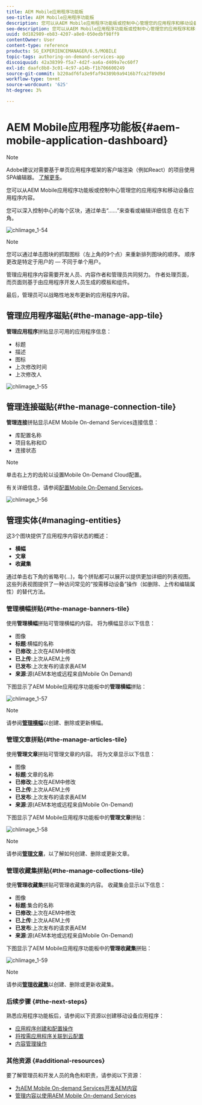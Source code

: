 ```yaml
---
title: AEM Mobile应用程序功能板
seo-title: AEM Mobile应用程序功能板
description: 您可以从AEM Mobile应用程序功能板或控制中心管理您的应用程序和移动设备应用程序内容。 请阅读本页以了解更多信息。
seo-description: 您可以从AEM Mobile应用程序功能板或控制中心管理您的应用程序和移动设备应用程序内容。 请阅读本页以了解更多信息。
uuid: 0d182989-eb83-4207-a8e0-050edbf98ff9
contentOwner: User
content-type: reference
products: SG_EXPERIENCEMANAGER/6.5/MOBILE
topic-tags: authoring-on-demand-services-app
discoiquuid: 42a38399-f5a7-4d2f-aa6a-d409a7ec60f7
exl-id: daafc8b8-3c01-4c97-a14b-f1b706600249
source-git-commit: b220adf6fa3e9faf94389b9a9416b7fca2f89d9d
workflow-type: tm+mt
source-wordcount: '625'
ht-degree: 3%

---
```


# AEM Mobile应用程序功能板{#aem-mobile-application-dashboard}

>[!NOTE]
>
>Adobe建议对需要基于单页应用程序框架的客户端渲染（例如React）的项目使用SPA编辑器。 [了解更多](/help/sites-developing/spa-overview.md)。

您可以从AEM Mobile应用程序功能板或控制中心管理您的应用程序和移动设备应用程序内容。

您可以深入控制中心的每个区块，通过单击“……”来查看或编辑详细信息 在右下角。

![chlimage_1-54](assets/chlimage_1-54.png)

>[!NOTE]
>
>您可以通过单击图块的抓取图标（左上角的9个点）来重新排列图块的顺序。 顺序更改是特定于用户的 — 不同于单个用户。

管理应用程序内容需要开发人员、内容作者和管理员共同努力。 作者处理页面，而页面则基于由应用程序开发人员生成的模板和组件。

最后，管理员可以战略性地发布更新的应用程序内容。

## 管理应用程序磁贴{#the-manage-app-tile}

**管理应用程序**&#x200B;拼贴显示可用的应用程序信息：

* 标题
* 描述
* 图标
* 上次修改时间
* 上次修改人

![chlimage_1-55](assets/chlimage_1-55.png)

## 管理连接磁贴{#the-manage-connection-tile}

**管理连接**&#x200B;拼贴显示AEM Mobile On-demand Services连接信息：

* 库配置名称
* 项目名称和ID
* 连接状态

>[!NOTE]
>
>单击右上方的齿轮以设置Mobile On-Demand Cloud配置。
>
>有关详细信息，请参阅[配置Mobile On-Demand Services](/help/mobile/mobile-on-demand-associating-an-on-demand-app-to-cloud-configuration.md)。

![chlimage_1-56](assets/chlimage_1-56.png)

## 管理实体{#managing-entities}

这3个图块提供了应用程序内容状态的概述：

* **横幅**
* **文章**
* **收藏集**

通过单击右下角的省略号(...)，每个拼贴都可以展开以提供更加详细的列表视图。 这些列表视图提供了一种访问常见的“按需移动设备”操作（如删除、上传和编辑属性）的替代方法。

### 管理横幅拼贴{#the-manage-banners-tile}

使用&#x200B;**管理横幅**&#x200B;拼贴可管理横幅的内容。 将为横幅显示以下信息：

* 图像
* **标题**:横幅的名称
* **已修改**:上次在AEM中修改
* **已上传**:上次从AEM上传
* **已发布**:上次发布的请求表AEM
* **来源**:源(AEM本地或远程来自Mobile On Demand)

下图显示了AEM Mobile应用程序功能板中的&#x200B;**管理横幅**&#x200B;拼贴：

![chlimage_1-57](assets/chlimage_1-57.png)

>[!NOTE]
>
>请参阅&#x200B;**[管理横幅](/help/mobile/mobile-on-demand-managing-banners.md)**&#x200B;以创建、删除或更新横幅。

### 管理文章拼贴{#the-manage-articles-tile}

使用&#x200B;**管理文章**&#x200B;拼贴可管理文章的内容。 将为文章显示以下信息：

* 图像
* **标题**:文章的名称
* **已修改**:上次在AEM中修改
* **已上传**:上次从AEM上传
* **已发布**:上次发布的请求表AEM
* **来源**:源(AEM本地或远程来自Mobile On-Demand)

下图显示了AEM Mobile应用程序功能板中的&#x200B;**管理文章**&#x200B;拼贴：

![chlimage_1-58](assets/chlimage_1-58.png)

>[!NOTE]
>
>请参阅&#x200B;[**管理文章**](/help/mobile/mobile-on-demand-managing-articles.md)，以了解如何创建、删除或更新文章。

### 管理收藏集拼贴{#the-manage-collections-tile}

使用&#x200B;**管理收藏集**&#x200B;拼贴可管理收藏集的内容。 收藏集会显示以下信息：

* 图像
* **标题**:集合的名称
* **已修改**:上次在AEM中修改
* **已上传**:上次从AEM上传
* **已发布**:上次发布的请求表AEM
* **来源**:源(AEM本地或远程来自Mobile On-Demand)

下图显示了AEM Mobile应用程序功能板中的&#x200B;**管理收藏集**&#x200B;拼贴：

![chlimage_1-59](assets/chlimage_1-59.png)

>[!NOTE]
>
>请参阅&#x200B;**[管理收藏集](/help/mobile/mobile-on-demand-managing-collections.md)**&#x200B;以创建、删除或更新收藏集。

### 后续步骤 {#the-next-steps}

熟悉应用程序功能板后，请参阅以下资源以创建移动设备应用程序：

* [应用程序创建和配置操作](/help/mobile/mobile-apps-ondemand-application-create-configure-action.md)
* [将按需应用程序关联到云配置](/help/mobile/mobile-on-demand-associating-an-on-demand-app-to-cloud-configuration.md)
* [内容管理操作](/help/mobile/mobile-apps-ondemand-manage-content-ondemand.md)

### 其他资源 {#additional-resources}

要了解管理员和开发人员的角色和职责，请参阅以下资源：

* [为AEM Mobile On-demand Services开发AEM内容](/help/mobile/aem-mobile-on-demand.md)
* [管理内容以使用AEM Mobile On-demand Services](/help/mobile/aem-mobile.md)
